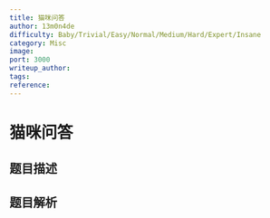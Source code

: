 ```yaml
---
title: 猫咪问答
author: 13m0n4de
difficulty: Baby/Trivial/Easy/Normal/Medium/Hard/Expert/Insane
category: Misc
image:
port: 3000
writeup_author:
tags:
reference:
---
```


# 猫咪问答

## 题目描述

<description>

## 题目解析

<analysis>
